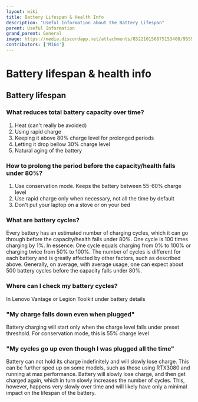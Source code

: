 ```yaml
---
layout: wiki
title: Battery Lifespan & Health Info
description: "Useful Information about the Battery Lifespan"
parent: Useful Information
grand_parent: General
image: https://media.discordapp.net/attachments/852210156875153408/955908527724068894/unknown.png
contributors: ['M164'] 
---
```


# Battery lifespan & health info

## Battery lifespan

### What reduces total battery capacity over time?

1. Heat (can't really be avoided)
2. Using rapid charge
3. Keeping it above 80% charge level for prolonged periods
4. Letting it drop bellow 30% charge level
5. Natural aging of the battery

### How to prolong the period before the capacity/health falls under 80%?

1. Use conservation mode. Keeps the battery between 55-60% charge level
2. Use rapid charge only when necessary, not all the time by default
3. Don't put your laptop on a stove or on your bed

### What are battery cycles?

Every battery has an estimated number of charging cycles, which it can go through before the capacity/health falls under 80%. One cycle is 100 times charging by 1%. In essence: One cycle equals charging from 0% to 100% or charging twice from 50% to 100%. The number of cycles is different for each battery and is greatly affected by other factors, such as described above. Generally, on average, with average usage, one can expect about 500 battery cycles before the capacity falls under 80%.

### Where can I check my battery cycles?

In Lenovo Vantage or Legion Toolkit under battery details

### "My charge falls down even when plugged"

Battery charging will start only when the charge level falls under preset threshold. For conservation mode, this is 55% charge level

### "My cycles go up even though I was plugged all the time"

Battery can not hold its charge indefinitely and will slowly lose charge. This can be further sped up on some models, such as those using RTX3080 and running at max performance. Battery will slowly lose charge, and then get charged again, which in turn slowly increases the number of cycles. This, however, happens very slowly over time and will likely have only a minimal impact on the lifespan of the battery.
